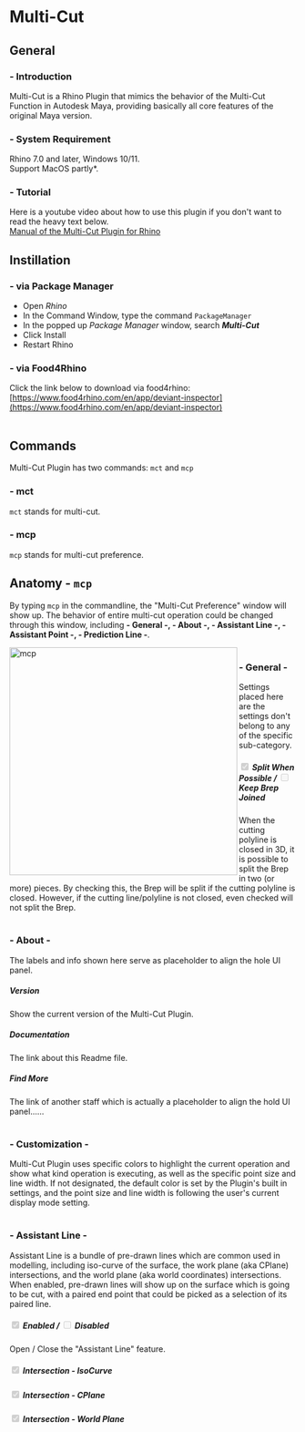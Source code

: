 # Multi-Cut
## General
### - Introduction
Multi-Cut is a Rhino Plugin that mimics the behavior of the Multi-Cut Function in Autodesk Maya,
providing basically all core features of the original Maya version.
### - System Requirement
Rhino 7.0 and later, Windows 10/11. <br/>
Support MacOS partly*.<br/>
### - Tutorial
Here is a youtube video about how to use this plugin if you don't want to read the heavy text below.<br/>
[Manual of the Multi-Cut Plugin for Rhino](https://youtu.be/dQw4w9WgXcQ)

## Instillation
### - via Package Manager
- Open *Rhino*
- In the Command Window, type the command ```PackageManager```
- In the popped up *Package Manager* window, search ***Multi-Cut***
- Click Install
- Restart Rhino

### - via Food4Rhino
Click the link below to download via food4rhino:
<br/>
[https://www.food4rhino.com/en/app/deviant-inspector](https://www.food4rhino.com/en/app/deviant-inspector)
<br/>
<br/>

## Commands
Multi-Cut Plugin has two commands: ```mct``` and ```mcp```
### - mct
```mct``` stands for multi-cut.
### - mcp
```mcp``` stands for multi-cut preference. 

## Anatomy - ```mcp```
By typing ```mcp``` in the commandline, the "Multi-Cut Preference" window will show up. 
The behavior of entire multi-cut operation could be changed through this window, including **- General -, - About -, - Assistant Line -, - Assistant Point -, - Prediction Line -**.

<img align="left" alt="mcp" src="https://i0.wp.com/elderaven.com/wp-content/uploads/2022/10/mcp-setting-1.png?w=858&ssl=1" width="400"> 

#

### - General -
Settings placed here are the settings don't belong to any of the specific sub-category.
##### <input type="checkbox" checked disabled/> Split When Possible / <input type="checkbox" disabled/> Keep Brep Joined

When the cutting polyline is closed in 3D, it is possible to split the Brep in two (or more) pieces.
By checking this, the Brep will be split if the cutting polyline is closed. 
However, if the cutting line/polyline is not closed, even checked will not split the Brep.

#

### - About -
The labels and info shown here serve as placeholder to align the hole UI panel.
##### Version
Show the current version of the Multi-Cut Plugin.
##### Documentation
The link about this Readme file.
##### Find More
The link of another staff which is actually a placeholder to align the hold UI panel......

#

### - Customization -
Multi-Cut Plugin uses specific colors to highlight the current operation and show what kind operation is executing, 
as well as the specific point size and line width. 
If not designated, the default color is set by the Plugin's built in settings, and the point size and line width is following the user's current display mode setting.


#

### - Assistant Line -
Assistant Line is a bundle of pre-drawn lines which are common used in modelling, including iso-curve of the surface, 
the work plane (aka CPlane) intersections, and the world plane (aka world coordinates) intersections. 
When enabled, pre-drawn lines will show up on the surface which is going to be cut,
with a paired end point that could be picked as a selection of its paired line.

##### <input type="checkbox" checked disabled/> Enabled / <input type="checkbox" disabled/> Disabled
Open / Close the "Assistant Line" feature.
##### <input type="checkbox" checked disabled/> Intersection - IsoCurve
##### <input type="checkbox" checked disabled/> Intersection - CPlane
##### <input type="checkbox" checked disabled/> Intersection - World Plane






